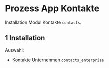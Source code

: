 # Prozess App Kontakte
Installation Modul Kontakte `contacts`.

## 1 Installation
Auswahl:
* Kontakte Unternehmen `contacts_enterprise`